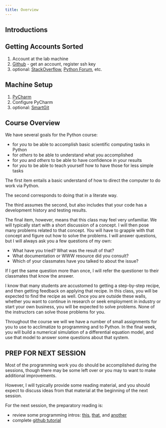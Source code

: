```yaml
---
title: Overview
---
```


## Introductions

## Getting Accounts Sorted

1. Account at the lab machine
2. [Github](https://github.com) - get an account, register ssh key
3. optional: [StackOverflow](http://stackoverflow.com),
   [Python Forum](http://www.python-forum.org/), etc.

## Machine Setup

1. [PyCharm](http://www.jetbrains.com/pycharm/)
2. Configure PyCharm
3. optional: [SmartGit](http://www.syntevo.com/smartgit/)

## Course Overview

We have several goals for the Python course:

 - for *you* to be able to accomplish basic scientific computing tasks in Python
 - for *others* to be able to understand what you accomplished
 - for *you* and *others* to be able to have confidence in your results
 - for *you* to be able to teach yourself how to have those for less simple tasks

The first item entails a basic understand of how to direct the computer to do work
via Python.

The second corresponds to doing that in a literate way.

The third assumes the second, but also includes that your code has a development
history and testing results.

The final item, however, means that this class may feel very unfamiliar.  We
will typically start with a short discussion of a concept.  I will then pose
many problems related to that concept.  *You* will have to grapple with that concept and figure out how to
solve the problems.  I will answer questions, but I will always ask you a few questions of my own:

 - What have you tried?  What was the result of that?
 - What documentation or WWW resource did you consult?
 - Which of your classmates have you talked to about the issue?

If I get the same question more than once, I will refer the questioner to their
classmates that know the answer.

I know that many students are accustomed to getting a step-by-step recipe, and
then getting feedback on applying that recipe.  In this class, you will be expected
to find the recipe as well.  Once you are outside these walls, whether you want
to continue in research or seek employment in industry or start your own business,
you will be expected to solve problems.  None of the instructors can solve those
problems for you.

Throughout the course we will we have a number of small assignments for you to
use to acclimatize to programming and to Python.  In the final week, you will
build a numerical simulation of a differential equation model, and use that
model to answer some questions about that system.

## PREP FOR NEXT SESSION

Most of the programming work you do should be accomplished during the sessions,
though there may be some left over or you may to want to make additional
improvements.

However, I will typically provide some reading material, and you should expect
to discuss ideas from that material at the beginning of the next session.

For the next session, the preparatory reading is:

 - review some programming intros: [this](http://codingintro.com/),
 [that](https://www.khanacademy.org/computing/cs/programming/intro-to-programming/v/programming-intro),
 and [another](http://en.wikiversity.org/wiki/Introduction_to_Programming)
 - complete [github tutorial](https://try.github.io/levels/1/challenges/1)
